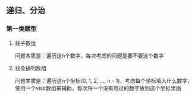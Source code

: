 ## 递归、分治

### 第一类题型

1. 找子数组

   问题本质是：遍历这n个数字，每次考虑的问题是要不要这个数字

2. 找全排列数组

   问题本质是：遍历这n个坐标(0, 1, 2, ..., n - 1)，考虑每个坐标填入什么数字，使用一个visit数组来辅助，每次将一个没有用过的数字放到这个坐标里面